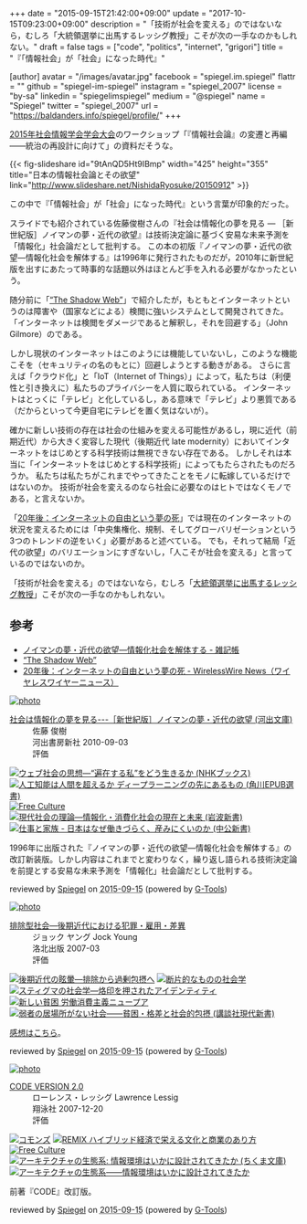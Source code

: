 +++
date = "2015-09-15T21:42:00+09:00"
update = "2017-10-15T09:23:00+09:00"
description = "「技術が社会を変える」のではないなら，むしろ「大統領選挙に出馬するレッシグ教授」こそが次の一手なのかもしれない。"
draft = false
tags = ["code", "politics", "internet", "grigori"]
title = "『「情報社会」が「社会」になった時代』"

[author]
  avatar = "/images/avatar.jpg"
  facebook = "spiegel.im.spiegel"
  flattr = ""
  github = "spiegel-im-spiegel"
  instagram = "spiegel_2007"
  license = "by-sa"
  linkedin = "spiegelimspiegel"
  medium = "@spiegel"
  name = "Spiegel"
  twitter = "spiegel_2007"
  url = "https://baldanders.info/spiegel/profile/"
+++

[2015年社会情報学会学会大会](http://2015ssi.mond.jp/?page_id=251)のワークショップ「『情報社会論』の変遷と再編――統治の再設計に向けて」の資料だそうな。

{{< fig-slideshare id="9tAnQD5Ht9IBmp" width="425" height="355" title="日本の情報社会論とその欲望" link="http://www.slideshare.net/NishidaRyosuke/20150912" >}}

この中で『「情報社会」が「社会」になった時代』という言葉が印象的だった。

スライドでも紹介されている佐藤俊樹さんの『社会は情報化の夢を見る ― ［新世紀版］ノイマンの夢・近代の欲望』は技術決定論に基づく安易な未来予測を「情報化」社会論だとして批判する。
この本の初版『ノイマンの夢・近代の欲望―情報化社会を解体する』は1996年に発行されたものだが，2010年に新世紀版を出すにあたって時事的な話題以外はほとんど手を入れる必要がなかったという。

随分前に「[“The Shadow Web”](https://baldanders.info/spiegel/log2/000599.shtml)」で紹介したが，もともとインターネットというのは障害や（国家などによる）検閲に強いシステムとして開発されてきた。
「インターネットは検閲をダメージであると解釈し，それを回避する」（John Gilmore）のである。

しかし現状のインターネットはこのようには機能していないし，このような機能こそを（セキュリティの名のもとに）回避しようとする動きがある。
さらに言えば「クラウド化」と「IoT（Internet of Things）」によって，私たちは（利便性と引き換えに）私たちのプライバシーを人質に取られている。
インターネットはとっくに「テレビ」と化しているし，ある意味で「テレビ」より悪質である（だからといって今更自宅にテレビを置く気はないが）。

確かに新しい技術の存在は社会の仕組みを変える可能性があるし，現に近代（前期近代）から大きく変容した現代（後期近代 late modernity）においてインターネットをはじめとする科学技術は無視できない存在である。
しかしそれは本当に「インターネットをはじめとする科学技術」によってもたらされたものだろうか。
私たちは私たちがこれまでやってきたことをモノに転嫁しているだけではないのか。
技術が社会を変えるのなら社会に必要なのはヒトではなくモノである，と言えないか。

「[20年後：インターネットの自由という夢の死](https://wirelesswire.jp/2015/09/46083/)」では現在のインターネットの状況を変えるためには「中央集権化、規制、そしてグローバリゼーションという3つのトレンドの逆をいく」必要があると述べている。
でも，それって結局「近代の欲望」のバリエーションにすぎないし，「人こそが社会を変える」と言っているのではないのか。

「技術が社会を変える」のではないなら，むしろ「[大統領選挙に出馬するレッシグ教授](http://www.itmedia.co.jp/news/articles/1509/07/news120.html)」こそが次の一手なのかもしれない。

## 参考

- [ノイマンの夢・近代の欲望―情報化社会を解体する - 雑記帳](http://d.hatena.ne.jp/ced/20060514/1147585867)
- [“The Shadow Web”](https://baldanders.info/spiegel/log2/000599.shtml)
- [20年後：インターネットの自由という夢の死 - WirelessWire News（ワイヤレスワイヤーニュース）](https://wirelesswire.jp/2015/09/46083/)

<div class="hreview" ><a class="item url" href="https://www.amazon.co.jp/exec/obidos/ASIN/4309410391/baldandersinf-22/"><img src="https://images-fe.ssl-images-amazon.com/images/I/51sgo2CPdpL._SL160_.jpg" alt="photo" class="photo"  /></a><dl ><dt class="fn"><a class="item url" href="https://www.amazon.co.jp/exec/obidos/ASIN/4309410391/baldandersinf-22/">社会は情報化の夢を見る---［新世紀版］ノイマンの夢・近代の欲望 (河出文庫)</a></dt><dd>佐藤 俊樹 </dd><dd>河出書房新社 2010-09-03</dd><dd>評価<abbr class="rating" title="3"><img src="https://images-fe.ssl-images-amazon.com/images/G/01/detail/stars-3-0.gif" alt="" /></abbr> </dd></dl><p class="similar"><a href="https://www.amazon.co.jp/exec/obidos/ASIN/4140910844/baldandersinf-22/" target="_top"><img src="https://images-fe.ssl-images-amazon.com/images/P/4140910844.09._SCTHUMBZZZ_.jpg"  alt="ウェブ社会の思想―“遍在する私”をどう生きるか (NHKブックス)"  /></a> <a href="https://www.amazon.co.jp/exec/obidos/ASIN/4040800206/baldandersinf-22/" target="_top"><img src="https://images-fe.ssl-images-amazon.com/images/P/4040800206.09._SCTHUMBZZZ_.jpg"  alt="人工知能は人間を超えるか ディープラーニングの先にあるもの (角川EPUB選書)"  /></a> <a href="https://www.amazon.co.jp/exec/obidos/ASIN/4798106801/baldandersinf-22/" target="_top"><img src="https://images-fe.ssl-images-amazon.com/images/P/4798106801.09._SCTHUMBZZZ_.jpg"  alt="Free Culture"  /></a> <a href="https://www.amazon.co.jp/exec/obidos/ASIN/4004304652/baldandersinf-22/" target="_top"><img src="https://images-fe.ssl-images-amazon.com/images/P/4004304652.09._SCTHUMBZZZ_.jpg"  alt="現代社会の理論―情報化・消費化社会の現在と未来 (岩波新書)"  /></a> <a href="https://www.amazon.co.jp/exec/obidos/ASIN/4121023226/baldandersinf-22/" target="_top"><img src="https://images-fe.ssl-images-amazon.com/images/P/4121023226.09._SCTHUMBZZZ_.jpg"  alt="仕事と家族 - 日本はなぜ働きづらく、産みにくいのか (中公新書)"  /></a> </p>
<p class="description">1996年に出版された『ノイマンの夢・近代の欲望―情報化社会を解体する』の改訂新装版。しかし内容はこれまでと変わりなく，繰り返し語られる技術決定論を前提とする安易な未来予測を「情報化」社会論だとして批判する。</p>
<p class="gtools" >reviewed by <a href='#maker' class='reviewer'>Spiegel</a> on <abbr class="dtreviewed" title="2015-09-15">2015-09-15</abbr> (powered by <a href="http://www.goodpic.com/mt/aws/index.html" >G-Tools</a>)</p>
</div>
<div class="hreview" ><a class="item url" href="https://www.amazon.co.jp/exec/obidos/ASIN/4903127044/baldandersinf-22/"><img src="https://images-fe.ssl-images-amazon.com/images/I/417iD4x5N%2BL._SL160_.jpg" alt="photo" class="photo"  /></a><dl ><dt class="fn"><a class="item url" href="https://www.amazon.co.jp/exec/obidos/ASIN/4903127044/baldandersinf-22/">排除型社会―後期近代における犯罪・雇用・差異</a></dt><dd>ジョック ヤング Jock Young </dd><dd>洛北出版 2007-03</dd><dd>評価<abbr class="rating" title="5"><img src="https://images-fe.ssl-images-amazon.com/images/G/01/detail/stars-5-0.gif" alt="" /></abbr> </dd></dl><p class="similar"><a href="https://www.amazon.co.jp/exec/obidos/ASIN/4791764331/baldandersinf-22/" target="_top"><img src="https://images-fe.ssl-images-amazon.com/images/P/4791764331.09._SCTHUMBZZZ_.jpg"  alt="後期近代の眩暈―排除から過剰包摂へ"  /></a> <a href="https://www.amazon.co.jp/exec/obidos/ASIN/4255008515/baldandersinf-22/" target="_top"><img src="https://images-fe.ssl-images-amazon.com/images/P/4255008515.09._SCTHUMBZZZ_.jpg"  alt="断片的なものの社会学"  /></a> <a href="https://www.amazon.co.jp/exec/obidos/ASIN/4796700439/baldandersinf-22/" target="_top"><img src="https://images-fe.ssl-images-amazon.com/images/P/4796700439.09._SCTHUMBZZZ_.jpg"  alt="スティグマの社会学―烙印を押されたアイデンティティ"  /></a> <a href="https://www.amazon.co.jp/exec/obidos/ASIN/4791764242/baldandersinf-22/" target="_top"><img src="https://images-fe.ssl-images-amazon.com/images/P/4791764242.09._SCTHUMBZZZ_.jpg"  alt="新しい貧困 労働消費主義ニュープア"  /></a> <a href="https://www.amazon.co.jp/exec/obidos/ASIN/4062881357/baldandersinf-22/" target="_top"><img src="https://images-fe.ssl-images-amazon.com/images/P/4062881357.09._SCTHUMBZZZ_.jpg"  alt="弱者の居場所がない社会――貧困・格差と社会的包摂 (講談社現代新書)"  /></a> </p>
<p class="description"><a href="https://baldanders.info/spiegel/log2/000410.shtml">感想はこちら</a>。</p>
<p class="gtools" >reviewed by <a href='#maker' class='reviewer'>Spiegel</a> on <abbr class="dtreviewed" title="2015-09-15">2015-09-15</abbr> (powered by <a href="http://www.goodpic.com/mt/aws/index.html" >G-Tools</a>)</p>
</div>
<div class="hreview" ><a class="item url" href="https://www.amazon.co.jp/exec/obidos/ASIN/4798115002/baldandersinf-22/"><img src="https://images-fe.ssl-images-amazon.com/images/I/41bC8pdM2iL._SL160_.jpg" alt="photo" class="photo"  /></a><dl ><dt class="fn"><a class="item url" href="https://www.amazon.co.jp/exec/obidos/ASIN/4798115002/baldandersinf-22/">CODE VERSION 2.0</a></dt><dd>ローレンス・レッシグ Lawrence Lessig </dd><dd>翔泳社 2007-12-20</dd><dd>評価<abbr class="rating" title="4"><img src="https://images-fe.ssl-images-amazon.com/images/G/01/detail/stars-4-0.gif" alt="" /></abbr> </dd></dl><p class="similar"><a href="https://www.amazon.co.jp/exec/obidos/ASIN/4798102040/baldandersinf-22/" target="_top"><img src="https://images-fe.ssl-images-amazon.com/images/P/4798102040.09._SCTHUMBZZZ_.jpg"  alt="コモンズ"  /></a> <a href="https://www.amazon.co.jp/exec/obidos/ASIN/4798119806/baldandersinf-22/" target="_top"><img src="https://images-fe.ssl-images-amazon.com/images/P/4798119806.09._SCTHUMBZZZ_.jpg"  alt="REMIX ハイブリッド経済で栄える文化と商業のあり方"  /></a> <a href="https://www.amazon.co.jp/exec/obidos/ASIN/4798106801/baldandersinf-22/" target="_top"><img src="https://images-fe.ssl-images-amazon.com/images/P/4798106801.09._SCTHUMBZZZ_.jpg"  alt="Free Culture"  /></a> <a href="https://www.amazon.co.jp/exec/obidos/ASIN/4480431837/baldandersinf-22/" target="_top"><img src="https://images-fe.ssl-images-amazon.com/images/P/4480431837.09._SCTHUMBZZZ_.jpg"  alt="アーキテクチャの生態系: 情報環境はいかに設計されてきたか (ちくま文庫)"  /></a> <a href="https://www.amazon.co.jp/exec/obidos/ASIN/4757102453/baldandersinf-22/" target="_top"><img src="https://images-fe.ssl-images-amazon.com/images/P/4757102453.09._SCTHUMBZZZ_.jpg"  alt="アーキテクチャの生態系――情報環境はいかに設計されてきたか"  /></a> </p>
<p class="description">前著『CODE』改訂版。</p>
<p class="gtools" >reviewed by <a href='#maker' class='reviewer'>Spiegel</a> on <abbr class="dtreviewed" title="2015-09-15">2015-09-15</abbr> (powered by <a href="http://www.goodpic.com/mt/aws/index.html" >G-Tools</a>)</p>
</div>
